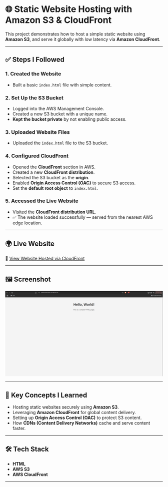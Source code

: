 # 🌐 Static Website Hosting with Amazon S3 & CloudFront

This project demonstrates how to host a simple static website using **Amazon S3**, and serve it globally with low latency via **Amazon CloudFront**.

---

## ✅ Steps I Followed

### 1. Created the Website

- Built a basic `index.html` file with simple content.

### 2. Set Up the S3 Bucket

- Logged into the AWS Management Console.
- Created a new S3 bucket with a unique name.
- **Kept the bucket private** by not enabling public access.

### 3. Uploaded Website Files

- Uploaded the `index.html` file to the S3 bucket.

### 4. Configured CloudFront

- Opened the **CloudFront** section in AWS.
- Created a new **CloudFront distribution**.
- Selected the S3 bucket as the **origin**.
- Enabled **Origin Access Control (OAC)** to secure S3 access.
- Set the **default root object** to `index.html`.

### 5. Accessed the Live Website

- Visited the **CloudFront distribution URL**.
- ✅ The website loaded successfully — served from the nearest AWS edge location.

---

## 🌍 Live Website

🔗 [View Website Hosted via CloudFront](https://d3hm30chezztsb.cloudfront.net/)

---

## 🖼 Screenshot

![Website Screenshot](./webPageScreenShot.png)

---

## 📌 Key Concepts I Learned

- Hosting static websites securely using **Amazon S3**.
- Leveraging **Amazon CloudFront** for global content delivery.
- Setting up **Origin Access Control (OAC)** to protect S3 content.
- How **CDNs (Content Delivery Networks)** cache and serve content faster.

---

## 🛠️ Tech Stack

- **HTML**
- **AWS S3**
- **AWS CloudFront**

---

